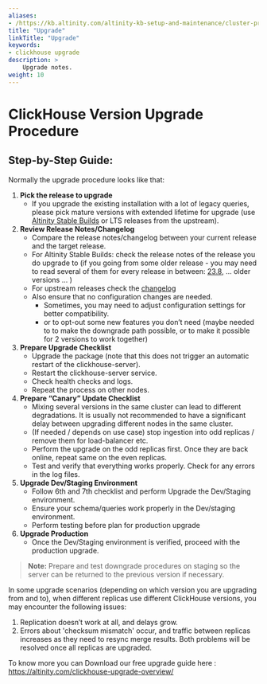 ```yaml
---
aliases:
- /https://kb.altinity.com/altinity-kb-setup-and-maintenance/cluster-production-configuration-guide/version-upgrades/
title: "Upgrade"
linkTitle: "Upgrade"
keywords:
- clickhouse upgrade
description: >
    Upgrade notes.
weight: 10
---
```


# ClickHouse Version Upgrade Procedure

## Step-by-Step Guide:

Normally the upgrade procedure looks like that:

1) **Pick the release to upgrade**
   - If you upgrade the existing installation with a lot of legacy queries, please pick mature versions with extended lifetime for upgrade (use [Altinity Stable Builds](https://docs.altinity.com/altinitystablebuilds/) or LTS releases from the upstream).
2) **Review Release Notes/Changelog**
   - Compare the release notes/changelog between your current release and the target release.
   - For Altinity Stable Builds: check the release notes of the release you do upgrade to (if you going from some older release - you may need to read several of them for every release in between: [23.8](https://docs.altinity.com/releasenotes/altinity-stable-release-notes/23.8/), ... older versions ... )
   - For upstream releases check the [changelog](https://github.com/ClickHouse/ClickHouse/blob/master/CHANGELOG.md)
   - Also ensure that no configuration changes are needed.
       - Sometimes, you may need to adjust configuration settings for better compatibility.
       - or to opt-out some new features you don’t need (maybe needed to to make the downgrade path possible, or to make it possible for 2 versions to work together)
3) **Prepare Upgrade Checklist**
   - Upgrade the package (note that this does not trigger an automatic restart of the clickhouse-server).
   - Restart the clickhouse-server service.
   - Check health checks and logs.
   - Repeat the process on other nodes.
4) **Prepare “Canary” Update Checklist**
   - Mixing several versions in the same cluster can lead to different degradations. It is usually not recommended to have a significant delay between upgrading different nodes in the same cluster.
   - (If needed / depends on use case) stop ingestion into odd replicas / remove them for load-balancer etc.
   - Perform the upgrade on the odd replicas first. Once they are back online, repeat same on the even replicas.
   - Test and verify that everything works properly. Check for any errors in the log files.
5) **Upgrade Dev/Staging Environment**
   - Follow 6th and 7th checklist and perform Upgrade the Dev/Staging environment. 
   - Ensure your schema/queries work properly in the Dev/staging environment.
   - Perform testing before plan for production upgrade
6) **Upgrade Production**
    - Once the Dev/Staging environment is verified, proceed with the production upgrade.

> **Note:**  Prepare and test downgrade procedures on staging so the server can be returned to the previous version if necessary.

In some upgrade scenarios (depending on which version you are upgrading from and to), when different replicas use different ClickHouse versions, you may encounter the following issues:

1. Replication doesn’t work at all, and delays grow.
2. Errors about 'checksum mismatch' occur, and traffic between replicas increases as they need to resync merge results.
Both problems will be resolved once all replicas are upgraded.

To know more you can Download our free upgrade guide here : https://altinity.com/clickhouse-upgrade-overview/


